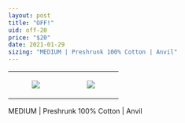 ```yaml
---
layout: post
title: "OFF!"
uid: off-20
price: "$20"
date: 2021-01-29
sizing: "MEDIUM | Preshrunk 100% Cotton | Anvil"
---
```




<table style="width:100%;"><tr><td style="vertical-align:top;">
      <figure class="tmblr-full" data-orig-height="2048" data-orig-width="1365" data-orig-src="https://concertshirts.netlify.app/shirts/0566/0566-01.jpg"><img src="https://64.media.tumblr.com/1dba3f809ac301e2a9b7694f767a8753/754db701086b7eb0-e7/s540x810/2269398642e6f34ff34e0b0de1b99be33f0c42aa.jpg" data-orig-height="2048" data-orig-width="1365" data-orig-src="https://concertshirts.netlify.app/shirts/0566/0566-01.jpg"/></figure></td>
    <td style="vertical-align:top;">
      <figure class="tmblr-full" data-orig-height="2048" data-orig-width="1365" data-orig-src="https://concertshirts.netlify.app/shirts/0566/0566-02.jpg"><img src="https://64.media.tumblr.com/8890b7c40691d1c0d716240257f75f07/754db701086b7eb0-02/s540x810/d2f06a93d13968638458d36f37181780d62394e2.jpg" data-orig-height="2048" data-orig-width="1365" data-orig-src="https://concertshirts.netlify.app/shirts/0566/0566-02.jpg"/></figure></td>
  </tr></table><p>
  MEDIUM | Preshrunk 100% Cotton | Anvil
</p>
